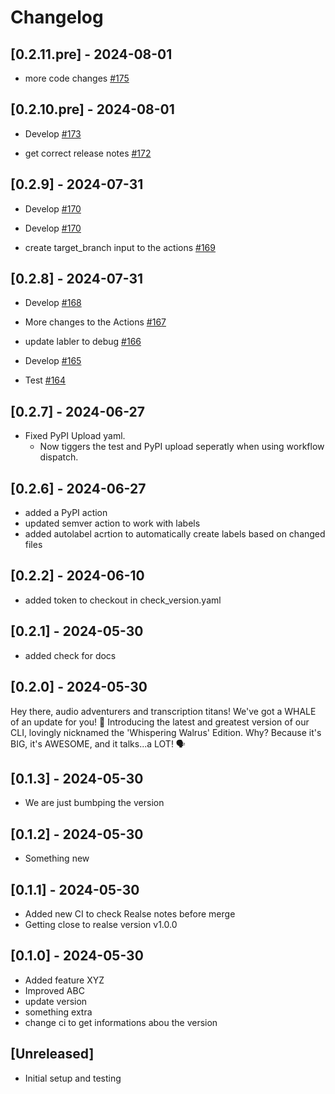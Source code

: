 # Changelog

## [0.2.11.pre] - 2024-08-01

- more code changes [#175](https://github.com/JSchmie/versioning-test-repo/pull/175)



## [0.2.10.pre] - 2024-08-01

- Develop [#173](https://github.com/JSchmie/versioning-test-repo/pull/173)

- get correct release notes [#172](https://github.com/JSchmie/versioning-test-repo/pull/172)

## [0.2.9] - 2024-07-31

- Develop [#170](https://github.com/JSchmie/versioning-test-repo/pull/170)

- Develop [#170](https://github.com/JSchmie/versioning-test-repo/pull/170)

- create target_branch input to the actions [#169](https://github.com/JSchmie/versioning-test-repo/pull/169)



## [0.2.8] - 2024-07-31

- Develop [#168](https://github.com/JSchmie/versioning-test-repo/pull/168)

- More changes to the Actions [#167](https://github.com/JSchmie/versioning-test-repo/pull/167)

- update labler to debug [#166](https://github.com/JSchmie/versioning-test-repo/pull/166)

- Develop [#165](https://github.com/JSchmie/versioning-test-repo/pull/165)

- Test [#164](https://github.com/JSchmie/versioning-test-repo/pull/164)

## [0.2.7] - 2024-06-27
- Fixed PyPI Upload yaml.
    - Now tiggers the test and PyPI upload seperatly when using workflow dispatch. 
## [0.2.6] - 2024-06-27

- added a PyPI action
- updated semver action to work with labels
- added autolabel acrtion to automatically create labels based on changed files

## [0.2.2] - 2024-06-10

- added token to checkout in check_version.yaml

## [0.2.1] - 2024-05-30

- added check for docs

## [0.2.0] - 2024-05-30

Hey there, audio adventurers and transcription titans! We've got a WHALE of an update for you! 🐋 Introducing the latest and greatest version of our CLI, lovingly nicknamed the 'Whispering Walrus' Edition. Why? Because it's BIG, it's AWESOME, and it talks...a LOT! 🗣️

## [0.1.3] - 2024-05-30

- We are just bumbping the version

## [0.1.2] - 2024-05-30

- Something new

## [0.1.1] - 2024-05-30

- Added new CI to check Realse notes before merge
- Getting close to realse version v1.0.0

## [0.1.0] - 2024-05-30

- Added feature XYZ
- Improved ABC
- update version
- something extra
- change ci to get informations abou the version

## [Unreleased]

- Initial setup and testing
